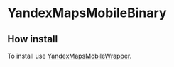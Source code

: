 # YandexMapsMobileBinary

## How install

To install use [YandexMapsMobileWrapper](https://github.com/PancnhekoVV/YandexMapsMobile).
